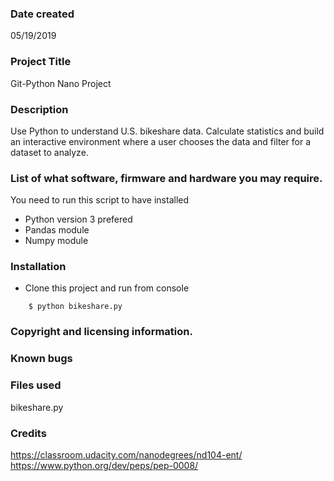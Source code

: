 ### Date created
05/19/2019

### Project Title
Git-Python Nano Project

### Description
Use Python to understand U.S. bikeshare data. Calculate statistics and build an interactive environment where a user chooses the data and filter for a dataset to analyze.


### List of what software, firmware and hardware you may require.
You need to run this script to have installed 
- Python version 3 prefered
- Pandas module
- Numpy module

### Installation 
- Clone this project and run from console 
```shell
    $ python bikeshare.py
```

### Copyright and licensing information.

### Known bugs

### Files used
bikeshare.py

### Credits
https://classroom.udacity.com/nanodegrees/nd104-ent/
https://www.python.org/dev/peps/pep-0008/

